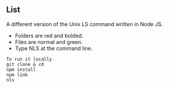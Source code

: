 ## List

A different version of the Unix LS command written in Node JS.

- Folders are red and bolded.
- Files are normal and green.
- Type NLS at the command line.

``` 
To run it locally
git clone & cd
npm install
npm link
nls
```


